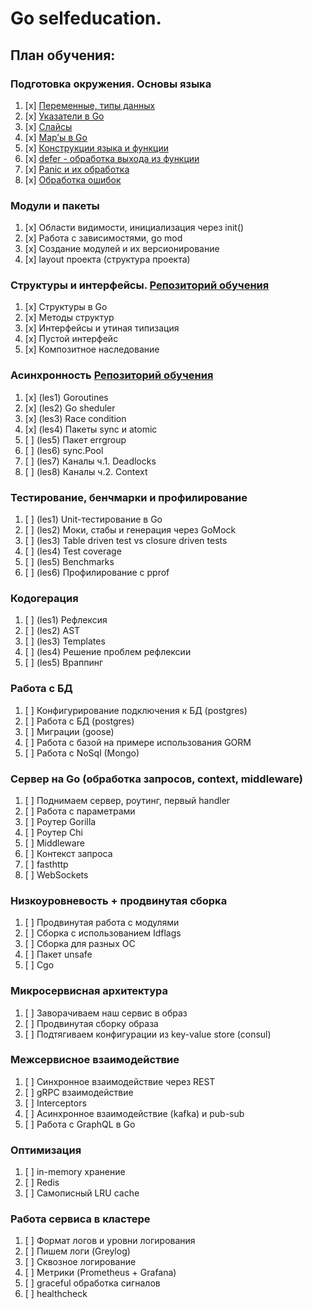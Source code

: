 # Go selfeducation.
## План обучения:
### Подготовка окружения. Основы языка
1. [x] [Переменные, типы данных](https://github.com/G4linov/Go-self-education/blob/main/src/Basics/les1/main.go)
2. [x] [Указатели в Go](https://github.com/G4linov/Go-self-education/blob/main/src/Basics/les2/main.go)  
3. [x] [Слайсы](https://github.com/G4linov/Go-self-education/blob/main/src/Basics/les3/main.go)
4. [x] [Map’ы в Go](https://github.com/G4linov/Go-self-education/blob/main/src/Basics/les4_hm/main.go)
5. [x] [Конструкции языка и функции](https://github.com/G4linov/Go-self-education/blob/main/src/Basics/les5/main.go) 
6. [x] [defer - обработка выхода из функции](https://github.com/G4linov/Go-self-education/blob/main/src/Basics/les6/main.go)
7. [x] [Panic и их обработка](https://github.com/G4linov/Go-self-education/blob/main/src/Basics/les7/main.go)
8. [x] [Обработка ошибок](https://github.com/G4linov/Go-self-education/blob/main/src/Basics/les8/main.go)  
### Модули и пакеты
1. [x] Области видимости, инициализация через init() 
2. [x] Работа с зависимостями, go mod 
3. [x] Создание модулей и их версионирование 
4. [x] layout проекта (структура проекта) 
### Структуры и интерфейсы. [Репозиторий обучения](https://github.com/G4linov/Go-struct)
1. [x] Структуры в Go 
2. [x] Методы структур 
3. [x] Интерфейсы и утиная типизация 
4. [x] Пустой интерфейс 
5. [x] Композитное наследование  
### Асинхронность [Репозиторий обучения](https://github.com/G4linov/Go-async)
1. [x] (les1) Goroutines 
2. [x] (les2) Go sheduler 
3. [x] (les3) Race condition 
4. [x] (les4) Пакеты sync и atomic 
5. [ ] (les5) Пакет errgroup  
6. [ ] (les6) sync.Pool  
7. [ ] (les7) Каналы ч.1. Deadlocks 
8. [ ] (les8) Каналы ч.2. Context 
### Тестирование, бенчмарки и профилирование
1. [ ] (les1) Unit-тестирование в Go  
2. [ ] (les2) Моки, стабы и генерация через GoMock 
3. [ ] (les3) Table driven test vs closure driven tests 
4. [ ] (les4) Test coverage 
5. [ ] (les5) Benchmarks 
6. [ ] (les6) Профилирование с pprof 
### Кодогерация
1. [ ] (les1) Рефлексия 
2. [ ] (les2) AST 
3. [ ] (les3) Templates 
4. [ ] (les4) Решение проблем рефлексии 
5. [ ] (les5) Враппинг
### Работа с БД
1. [ ] Конфигурирование подключения к БД (postgres)
2. [ ] Работа с БД (postgres)
3. [ ] Миграции (goose)
4. [ ] Работа с базой на примере использования GORM
5. [ ] Работа с NoSql (Mongo)
### Сервер на Go (обработка запросов, context, middleware)
1. [ ] Поднимаем сервер, роутинг, первый handler
2. [ ] Работа с параметрами
3. [ ] Роутер Gorilla
4. [ ] Роутер Chi
5. [ ] Middleware
6. [ ] Контекст запроса
7. [ ] fasthttp
8. [ ] WebSockets
### Низкоуровневость + продвинутая сборка
1. [ ] Продвинутая работа с модулями
2. [ ] Сборка с использованием Idflags
3. [ ] Сборка для разных ОС
4. [ ] Пакет unsafe
5. [ ] Cgo
### Микросервисная архитектура
1. [ ] Заворачиваем наш сервис в образ
2. [ ] Продвинутая сборку образа
3. [ ] Подтягиваем конфигурации из key-value store (consul)
### Межсервисное взаимодействие
1. [ ] Синхронное взаимодействие через REST
2. [ ] gRPC взаимодействие
3. [ ] Interceptors
4. [ ] Асинхронное взаимодействие (kafka) и pub-sub
5. [ ] Работа с GraphQL в Go
### Оптимизация
1. [ ] in-memory хранение
2. [ ] Redis
3. [ ] Самописный LRU cache
### Работа сервиса в кластере
1. [ ] Формат логов и уровни логирования
2. [ ] Пишем логи (Greylog)
3. [ ] Сквозное логирование
4. [ ] Метрики (Prometheus + Grafana)
5. [ ] graceful обработка сигналов
6. [ ] healthcheck